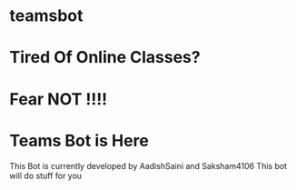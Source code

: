 # teamsbot


# Tired Of Online Classes?
# Fear NOT !!!!
# Teams Bot is Here

This Bot is currently developed by AadishSaini and Saksham4106
This bot will do stuff for you


